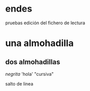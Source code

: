 # endes
pruebas
edición del fichero de lectura
# una almohadilla
## dos almohadillas
_negrita_
'hola'
"cursiva"

salto de linea

